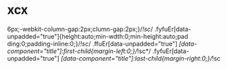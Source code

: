 # xcx
6px;-webkit-column-gap:2px;clumn-gap:2px;}/*!sc*/ .fyfuEr[data-unpadded="true"]{height:auto;min-wdth:0;min-height:auto;pad ding:0;padding-inline:0;}/*!sc*/ .ffuEr[data-unpadded="true"] *[data-component="title"]:first-child{margin-left:0;}/*!sc*/ .fyfuEr[data-unpadded="true"] *[data-component="title"]:last-child{margin-right:0;}/*!sc
